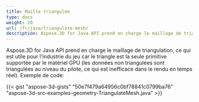```yaml
---
title: Maille triangulée
type: docs
weight: 20
url: /fr/java/triangulate-mesh/
description: Aspose.3D for Java API prend en charge le maillage de triangulation, ce qui est utile pour l'industrie du jeu car le triangle est la seule primitive supportée par le matériel GPU (les données non triangulées sont triangulées au niveau du pilote, ce qui est inefficace dans le rendu en temps réel).
---
```

Aspose.3D for Java API prend en charge le maillage de triangulation, ce qui est utile pour l'industrie du jeu car le triangle est la seule primitive supportée par le matériel GPU (les données non triangulées sont triangulées au niveau du pilote, ce qui est inefficace dans le rendu en temps réel). Exemple de code:

{{< gist "aspose-3d-gists" "50e7f479a64956c0bf78841c0799ba76" "aspose-3d-src-examples-geometry-TriangulateMesh.java" >}}




